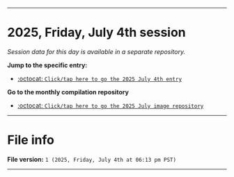 
***

# 2025, Friday, July 4th session

_Session data for this day is available in a separate repository._

**Jump to the specific entry:**

- [:octocat: `Click/tap here to go the 2025 July 4th entry`](https://github.com/seanpm2001/SeansLifeArchive_Images_ModernSmurfsVillage_Y2025_V7/tree/SeansLifeArchive_ModernSmurfsVillage_Y2025_V7_Main-dev/2025/07_July/04/)

**Go to the monthly compilation repository**

- [:octocat: `Click/tap here to go the 2025 July image repository`](https://github.com/seanpm2001/SeansLifeArchive_Images_ModernSmurfsVillage_Y2025_V7/)

***

# File info

**File version:** `1 (2025, Friday, July 4th at 06:13 pm PST)`

***
